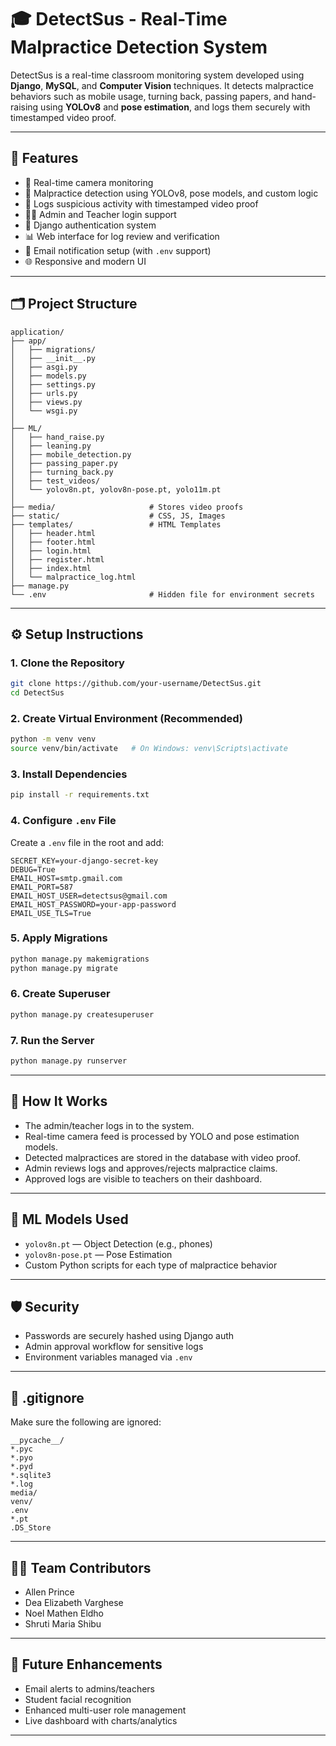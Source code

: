 # 🎓 DetectSus - Real-Time Malpractice Detection System

DetectSus is a real-time classroom monitoring system developed using **Django**, **MySQL**, and **Computer Vision** techniques. It detects malpractice behaviors such as mobile usage, turning back, passing papers, and hand-raising using **YOLOv8** and **pose estimation**, and logs them securely with timestamped video proof.

---

## 🚀 Features

- 🎥 Real-time camera monitoring
- 🧠 Malpractice detection using YOLOv8, pose models, and custom logic
- 📂 Logs suspicious activity with timestamped video proof
- 👨‍🏫 Admin and Teacher login support
- 🔐 Django authentication system
- 📊 Web interface for log review and verification
- 📨 Email notification setup (with `.env` support)
- 🌐 Responsive and modern UI

---

## 🗂️ Project Structure

```
application/
├── app/
│   ├── migrations/
│   ├── __init__.py
│   ├── asgi.py
│   ├── models.py
│   ├── settings.py
│   ├── urls.py
│   ├── views.py
│   └── wsgi.py
│
├── ML/
│   ├── hand_raise.py
│   ├── leaning.py
│   ├── mobile_detection.py
│   ├── passing_paper.py
│   ├── turning_back.py
│   ├── test_videos/
│   └── yolov8n.pt, yolov8n-pose.pt, yolo11m.pt
│
├── media/                     # Stores video proofs
├── static/                    # CSS, JS, Images
├── templates/                 # HTML Templates
│   ├── header.html
│   ├── footer.html
│   ├── login.html
│   ├── register.html
│   ├── index.html
│   └── malpractice_log.html
├── manage.py
└── .env                       # Hidden file for environment secrets
```

---

## ⚙️ Setup Instructions

### 1. Clone the Repository

```bash
git clone https://github.com/your-username/DetectSus.git
cd DetectSus
```

### 2. Create Virtual Environment (Recommended)

```bash
python -m venv venv
source venv/bin/activate   # On Windows: venv\Scripts\activate
```

### 3. Install Dependencies

```bash
pip install -r requirements.txt
```

### 4. Configure `.env` File

Create a `.env` file in the root and add:

```env
SECRET_KEY=your-django-secret-key
DEBUG=True
EMAIL_HOST=smtp.gmail.com
EMAIL_PORT=587
EMAIL_HOST_USER=detectsus@gmail.com
EMAIL_HOST_PASSWORD=your-app-password
EMAIL_USE_TLS=True
```

### 5. Apply Migrations

```bash
python manage.py makemigrations
python manage.py migrate
```

### 6. Create Superuser

```bash
python manage.py createsuperuser
```

### 7. Run the Server

```bash
python manage.py runserver
```

---

## 📸 How It Works

- The admin/teacher logs in to the system.
- Real-time camera feed is processed by YOLO and pose estimation models.
- Detected malpractices are stored in the database with video proof.
- Admin reviews logs and approves/rejects malpractice claims.
- Approved logs are visible to teachers on their dashboard.

---

## 🧠 ML Models Used

- `yolov8n.pt` — Object Detection (e.g., phones)
- `yolov8n-pose.pt` — Pose Estimation
- Custom Python scripts for each type of malpractice behavior

---

## 🛡️ Security

- Passwords are securely hashed using Django auth
- Admin approval workflow for sensitive logs
- Environment variables managed via `.env`

---

## 📄 .gitignore

Make sure the following are ignored:

```
__pycache__/
*.pyc
*.pyo
*.pyd
*.sqlite3
*.log
media/
venv/
.env
*.pt
.DS_Store
```

---

## 👨‍💻 Team Contributors

- Allen Prince
- Dea Elizabeth Varghese
- Noel Mathen Eldho
- Shruti Maria Shibu

---

## 🏁 Future Enhancements

- Email alerts to admins/teachers
- Student facial recognition
- Enhanced multi-user role management
- Live dashboard with charts/analytics

---
